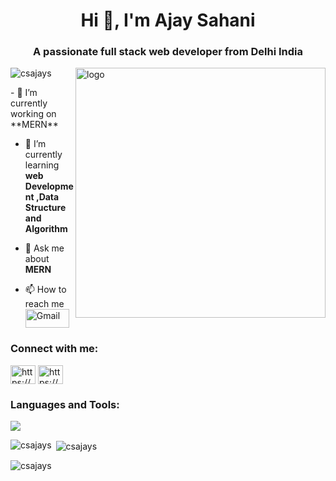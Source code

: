 <h1 align="center">Hi 👋, I'm Ajay Sahani</h1>
<h3 align="center">A passionate full stack web developer from Delhi India</h3>
<img align="right" alt="logo" width="400" src="https://cdn.discordapp.com/attachments/1016978348259426345/1134849364355977366/com-ajay-1080p-unscreen.gif">
<p align="left"> <img src="https://komarev.com/ghpvc/?username=csajays&label=Profile%20views&color=0e75b6&style=flat" alt="csajays" /> </p>
<link href="style.css" rel="stylesheet"/>
- 🔭 I’m currently working on **MERN**

- 🌱 I’m currently learning **web Development ,Data Structure and Algorithm**

- 💬 Ask me about **MERN**

- 📫 How to reach me <br/>
 <a href="mailto:ajays.dev.contact@gmail.com"><img src="https://upload.wikimedia.org/wikipedia/commons/a/ab/Gmail2020.logo.png" alt="Gmail" height="30" width="70"></a>

<h3 align="left">Connect with me:</h3>
<p align="left">
<a href="https://www.linkedin.com/in/ajay-sahni-519b28249/" target="blank"><img align="center" src="https://raw.githubusercontent.com/rahuldkjain/github-profile-readme-generator/master/src/images/icons/Social/linked-in-alt.svg" alt="https://www.linkedin.com/in/ajay-sahni-519b28249/" height="30" width="40" /></a>
<a href="https://discordapp.com/users/844176560629481473" target="blank"><img align="center" src="https://raw.githubusercontent.com/rahuldkjain/github-profile-readme-generator/master/src/images/icons/Social/discord.svg" alt="https://discordapp.com/users/844176560629481473" height="30" width="40" /></a>
</p>

<h3 align="left">Languages and Tools:</h3>
<p align="left">
  <a href="https://skillicons.dev">
    <img src="https://skillicons.dev/icons?i=git,html,css,c,cpp,bash,blender,bootstrap,css,github,js,nodejs,py,react,replit,stackoverflow,tailwind,threejs,vscode" />
  </a>
</p>
<div class="stats">
<p><img align="left" src="https://github-readme-stats.vercel.app/api/top-langs?username=csajays&show_icons=true&locale=en&layout=compact" alt="csajays" /></p>

<p>&nbsp;<img align="center" src="https://github-readme-stats.vercel.app/api?username=csajays&show_icons=true&locale=en" alt="csajays" /></p>

<p><img align="center" src="https://github-readme-streak-stats.herokuapp.com/?user=csajays&" alt="csajays" /></p>
</div>
